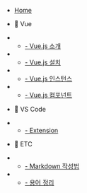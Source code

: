 * [Home](/)

* 📂 Vue

* - [- Vue.js 소개](doc/../docs/2020/Vue/Vue.md)
* - [- Vue.js 설치](doc/../docs/2020/Vue/Vue_install.md)
* - [- Vue.js 인스턴스](docs/2020/Vue/Vue_instance.md)
* - [- Vue.js 컴포넌트](docs/2020/Vue/Vue_component.md)

* 📂 VS Code

* - [- Extension](docs/2020/vscode/extension.md)

* 📂 ETC

* - [- Markdown 작성법](docs/2020/ETC/markdown.md)
* - [- 용어 정리](docs/2020/ETC/dictionary.md)
